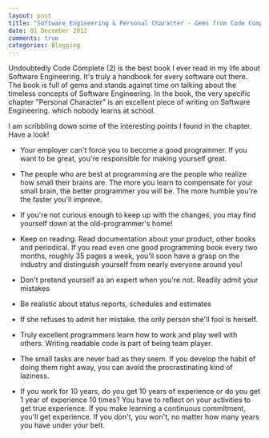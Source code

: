 ```yaml
---
layout: post
title: "Software Engineering & Personal Character - Gems from Code Complete"
date: 01 December 2012
comments: true
categories: Blogging
---
```


Undoubtedly Code Complete (2) is the best book I ever read in my life about Software Engineering. It's truly a handbook for every software out there. The book is full of gems and stands against time on talking about the timeless concepts of Software Engineering. 
In the book,  the very specific chapter "Personal Character"  is an  excellent piece of writing on Software Engineering. which nobody learns at school.

I am scribbling down some of the interesting points I found in the chapter. Have a look!

- Your employer can't force you to become a good programmer. If you want to be great, you're responsible for making yourself great.

- The people who are best at programming are the people who realize how small their brains are. The more you learn to compensate for your small brain, the better programmer you will be. The more humble you're the faster you'll improve.

- If you're not curious enough to keep up with the changes, you may find yourself down at the old-programmer's home!

- Keep on reading. Read documentation about your product, other books and periodical. If you read even one good programming book  every two months,  roughly 35 pages a week, you'll soon have a grasp on the industry and distinguish yourself from nearly everyone around you!

- Don't pretend yourself as an expert when you're not. Readily admit your mistakes

- Be realistic about status reports, schedules and estimates

- If she refuses to admit her mistake. the only person  she'll fool is herself.

- Truly excellent programmers learn how to work and play well with others. Writing readable code is part of being team player.

- The small tasks are never bad as they seem. If you develop the habit of doing them right away, you can avoid the procrastinating kind of laziness.

- If you work for 10 years, do you get 10 years of experience or do you get 1 year of experience 10 times? You have to reflect on your activities to get true experience. If you make learning a continuous commitment, you'll get experience. If you don't, you won't, no matter how many years you have under your belt.

